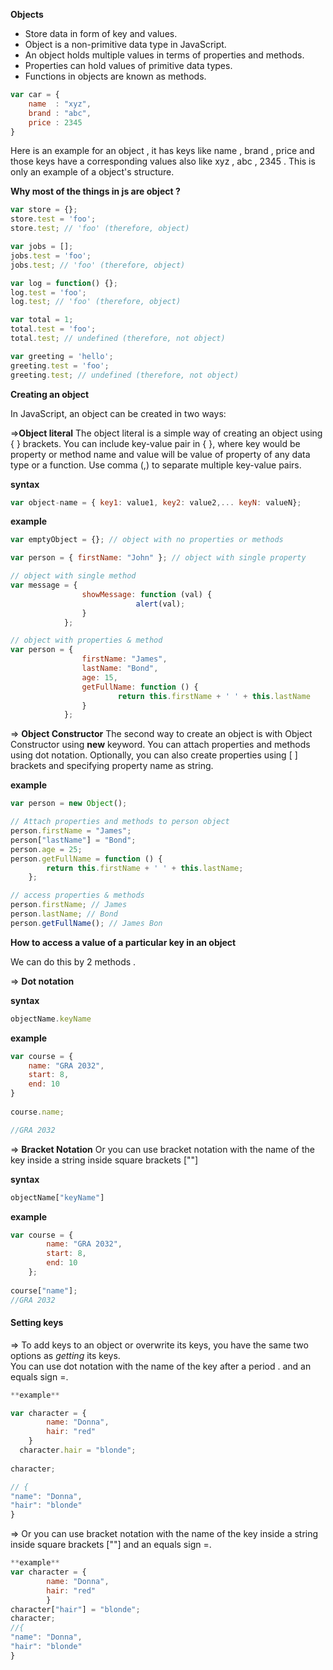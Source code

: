 
**Objects**
- Store data in form of key and values.
- Object is a non-primitive data type in JavaScript.
- An object holds multiple values in terms of properties and methods.
- Properties can hold values of primitive data types.
- Functions in objects are known as methods.
```js
var car = {
	name  : "xyz",
	brand : "abc",
	price : 2345
}
```
Here is an example for an object , it has keys like name , brand , price and those keys have a corresponding values also like xyz , abc , 2345 . This is only an example of a object's structure.
	

**Why most of the things in js are  object ?**

```js
var store = {};
store.test = 'foo';
store.test; // 'foo' (therefore, object) 

var jobs = [];
jobs.test = 'foo';
jobs.test; // 'foo' (therefore, object)

var log = function() {};
log.test = 'foo';
log.test; // 'foo' (therefore, object)

var total = 1;
total.test = 'foo';
total.test; // undefined (therefore, not object)

var greeting = 'hello';
greeting.test = 'foo';
greeting.test; // undefined (therefore, not object)

```

**Creating an object**

In JavaScript, an object can be created in two ways:

=>**Object literal**
The object literal is a simple way of creating an object using { } brackets. You can include key-value pair in { }, where key would be property or method name and value will be value of property of any data type or a function. Use comma (,) to separate multiple key-value pairs.

**syntax**

```js
var object-name = { key1: value1, key2: value2,... keyN: valueN};
```
**example**

```js
var emptyObject = {}; // object with no properties or methods

var person = { firstName: "John" }; // object with single property

// object with single method
var message = { 
                showMessage: function (val) { 
                            alert(val); 
                } 
            }; 

// object with properties & method
var person = { 
                firstName: "James", 
                lastName: "Bond", 
                age: 15, 
                getFullName: function () { 
                        return this.firstName + ' ' + this.lastName 
                }
            }; 
```
=> **Object Constructor**
The second way to create an object is with Object Constructor using **new** keyword. You can attach properties and methods using dot notation. Optionally, you can also create properties using [ ] brackets and specifying property name as string.

**example**

```js
var person = new Object();

// Attach properties and methods to person object     
person.firstName = "James";
person["lastName"] = "Bond"; 
person.age = 25;
person.getFullName = function () {
        return this.firstName + ' ' + this.lastName;
    };

// access properties & methods 
person.firstName; // James
person.lastName; // Bond
person.getFullName(); // James Bon
```


**How to access a value of a particular key in an object**

We can do this by 2 methods .

=> **Dot notation**

**syntax**

```js
objectName.keyName 
```

**example**

```js
var course = {  
	name: "GRA 2032",  
	start: 8,  
	end: 10  
} 
​  
course.name;

//GRA 2032
```
=> **Bracket Notation**
Or you can use bracket notation with the name of the key inside a string inside square brackets [""]

**syntax**

```js
objectName["keyName"]
```
**example**

```js
var course = {  
		name: "GRA 2032",  
		start: 8,  
		end: 10  
	}; 
​  
course["name"];
//GRA 2032

```
#### Setting keys

=> To add keys to an object or overwrite its keys, you have the same two options as  _getting_  its keys.  
You can use dot notation with the name of the key after a period . and an equals sign =.
```js
**example**

var character = {  
		name: "Donna",  
		hair: "red"  
	}
​  character.hair = "blonde";  
​ 
character;

// {  
"name": "Donna",  
"hair": "blonde"  
}
```
=> Or you can use bracket notation with the name of the key inside a string inside square brackets [""] and an equals sign =.
```js
**example**
var character = {  
		name: "Donna",  
		hair: "red"  
		}
character["hair"] = "blonde";  
character;  
//{  
"name": "Donna",  
"hair": "blonde"  
}
```









